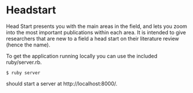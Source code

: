 Headstart
=========

Head Start presents you with the main areas in the field, and lets you zoom into
the most important publications within each area. It is intended to give
researchers that are new to a field a head start on their literature review
(hence the name).

To get the application running locally you can use the included ruby/server.rb.

    $ ruby server

should start a server at http://localhost:8000/.
